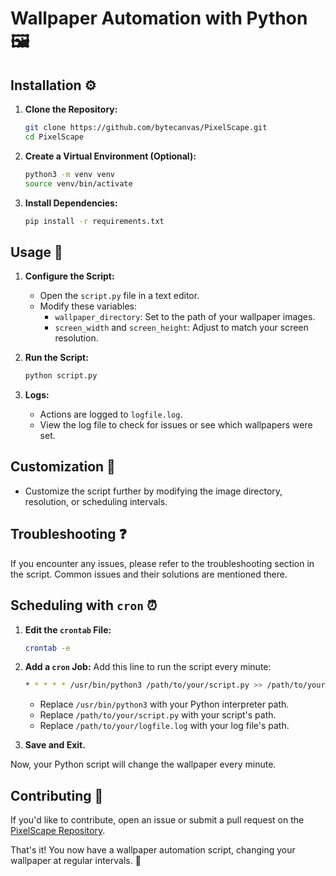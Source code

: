 # Wallpaper Automation with Python 🖼️

## Installation ⚙️

1. **Clone the Repository:**
   ```bash
   git clone https://github.com/bytecanvas/PixelScape.git
   cd PixelScape
   ```

2. **Create a Virtual Environment (Optional):**
   ```bash
   python3 -m venv venv
   source venv/bin/activate
   ```

3. **Install Dependencies:**
   ```bash
   pip install -r requirements.txt
   ```

## Usage 🚀

1. **Configure the Script:**
   - Open the `script.py` file in a text editor.
   - Modify these variables:
     - `wallpaper_directory`: Set to the path of your wallpaper images.
     - `screen_width` and `screen_height`: Adjust to match your screen resolution.

2. **Run the Script:**
   ```bash
   python script.py
   ```

3. **Logs:**
   - Actions are logged to `logfile.log`.
   - View the log file to check for issues or see which wallpapers were set.

## Customization 🎨

- Customize the script further by modifying the image directory, resolution, or scheduling intervals.

## Troubleshooting ❓

If you encounter any issues, please refer to the troubleshooting section in the script. Common issues and their solutions are mentioned there.

## Scheduling with `cron` ⏰

1. **Edit the `crontab` File:**
   ```bash
   crontab -e
   ```

2. **Add a `cron` Job:**
   Add this line to run the script every minute:
   ```bash
   * * * * * /usr/bin/python3 /path/to/your/script.py >> /path/to/your/logfile.log 2>&1
   ```
   - Replace `/usr/bin/python3` with your Python interpreter path.
   - Replace `/path/to/your/script.py` with your script's path.
   - Replace `/path/to/your/logfile.log` with your log file's path.

3. **Save and Exit.**

Now, your Python script will change the wallpaper every minute.

## Contributing 🤝

If you'd like to contribute, open an issue or submit a pull request on the [PixelScape Repository](https://github.com/bytecanvas/PixelScape).

That's it! You now have a wallpaper automation script, changing your wallpaper at regular intervals. 🎉
```
